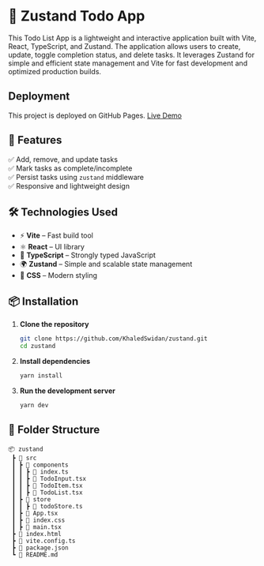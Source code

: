 # 🚀 Zustand Todo App

This Todo List App is a lightweight and interactive application built with Vite, React, TypeScript, and Zustand. The application allows users to create, update, toggle completion status, and delete tasks. It leverages Zustand for simple and efficient state management and Vite for fast development and optimized production builds.

## Deployment
This project is deployed on GitHub Pages. [Live Demo](https://khaledswidan.github.io/zustand/)

## 🌟 Features
✅ Add, remove, and update tasks  
✅ Mark tasks as complete/incomplete  
✅ Persist tasks using `zustand` middleware  
✅ Responsive and lightweight design  

## 🛠️ Technologies Used
- ⚡ **Vite** – Fast build tool
- ⚛️ **React** – UI library
- 🔷 **TypeScript** – Strongly typed JavaScript
- 🌍 **Zustand** – Simple and scalable state management
- 🎨 **CSS** – Modern styling

## 📦 Installation

1. **Clone the repository**  
   ```sh
   git clone https://github.com/KhaledSwidan/zustand.git
   cd zustand

2. **Install dependencies**
   ```sh
   yarn install

3. **Run the development server**
   ```sh
   yarn dev

## 📂 Folder Structure

```tree
📦 zustand
 ┣ 📂 src
 ┃ ┣ 📂 components
 ┃ ┃ ┣ 📜 index.ts
 ┃ ┃ ┣ 📜 TodoInput.tsx
 ┃ ┃ ┣ 📜 TodoItem.tsx
 ┃ ┃ ┣ 📜 TodoList.tsx
 ┃ ┣ 📂 store
 ┃ ┃ ┣ 📜 todoStore.ts
 ┃ ┣ 📜 App.tsx
 ┃ ┣ 📜 index.css
 ┃ ┣ 📜 main.tsx
 ┣ 📜 index.html
 ┣ 📜 vite.config.ts
 ┣ 📜 package.json
 ┗ 📜 README.md
